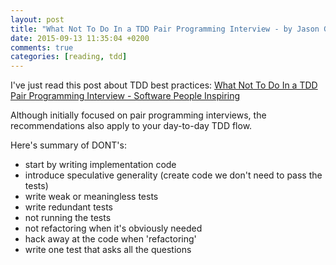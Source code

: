 ```yaml
---
layout: post
title: "What Not To Do In a TDD Pair Programming Interview - by Jason Gorman @ Software People Inspiring"
date: 2015-09-13 11:35:04 +0200
comments: true
categories: [reading, tdd]
---
```

I've just read this post about TDD best practices:  [What Not To Do In a TDD Pair Programming Interview - Software People Inspiring](http://codemanship.co.uk/parlezuml/blog/?postid=1324)

Although initially focused on pair programming interviews, the recommendations also apply to your day-to-day TDD flow.

Here's summary of DONT's:

- start by writing implementation code
- introduce speculative generality (create code we don't need to pass the tests)
- write weak or meaningless tests
- write redundant tests
- not running the tests
- not refactoring when it's obviously needed
- hack away at the code when 'refactoring'
- write one test that asks all the questions
